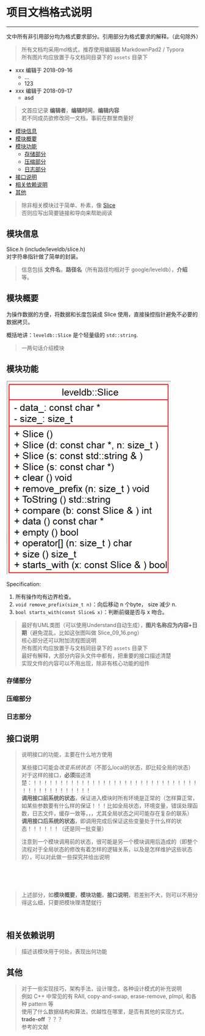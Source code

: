 # 项目文档格式说明
-----

文中所有非引用部分均为格式要求部分。引用部分为格式要求的解释。（此句除外）  

>所有文档均采用md格式，推荐使用编辑器 MarkdownPad2 / Typora  
>所有图片均应放置于与文档同目录下的 `assets` 目录下   


- xxx 编辑于 2018-09-16
  - ...
  - 123
- xxx 编辑于 2018-09-17
  - asd

>文首应记录 **编辑者**，**编辑时间**，**编辑内容**    
>若不同成员欲修改同一文档，事前在群里商量好    


- [模块信息](#module_info)
- [模块概要](#module_in_brief)
- [模块功能](#module_function)
  - [存储部分](#storage)
  - [压缩部分](#compress)
  - [日志部分](#log)
- [接口说明](#interface_specification)
- [相关依赖说明](#dependency_specification)
- [其他](#other)

>除非相关模块过于简单、朴素，像   [Slice](https://github.com/rsy56640/read_and_analyse_levelDB/blob/master/architecture/DB/Slice%20-%20rsy%20-%202018-09-16.md)   
>否则应写出简要链接和导向来帮助阅读


<a id="module_info"></a>
## 模块信息

Slice.h (include/leveldb/slice.h)  
对字符串指针做了简单的封装。  

>信息包括 **文件名**，**路径名**（所有路径均相对于 google/leveldb），**介绍** 等。

<a id="module_in_brief"></a>
## 模块概要

为操作数据的方便，将数据和长度包装成 Slice 使用，直接操控指针避免不必要的数据拷贝。

概括地讲：`leveldb::Slice` 是个轻量级的 `std::string`.

>一两句话介绍模块


<a id="module_function"></a>
## 模块功能

![Slice_09_16](../architecture/DB/assets/Slice_09_16.png)

Specification:

1. 所有操作均有边界检查。
2. `void remove_prefix(size_t n)`：向后移动 n 个byte， size 减少 n.
3. `bool starts_with(const Slice& x)`：判断前缀是否与 x 吻合。


>最好有UML类图（可以使用Understand自动生成），**图片名称应为内容+日期**（避免混乱，比如这张图叫做 Slice_09_16.png）   
>核心部分还可以附加流程图说明   
>所有图片均应放置于与文档同目录下的 `assets` 目录下   
>最好有解释，大部分内容头文件中都有，把重要的接口描述清楚   
>实现文件的内容可以不用出现，除非有核心功能的组件  

<a id="storage"></a>
### 存储部分

<a id="compress"></a>
### 压缩部分

<a id="log"></a>
### 日志部分


<a id="interface_specification"></a>
## 接口说明

>说明接口的功能，主要在什么地方使用     
>
>某些接口可能会*改变系统状态*（不那么local的状态，即比较全局的状态）   
>对于这样的接口，**必须**描述清楚：！！！！！！！！！！！！！！！！！！！！！！！！！！！！！！！！！！！！！！！！！！！！   
>**调用接口前系统的状态**，保证进入模块时所有环境是正常的（怎样算正常，如某些参数要有什么样的保证！！！比如全局状态，环境变量，错误处理函数，日志文件，缓存一致等，，，尤其全局状态之间可能存在复杂的联系）   
>**调用接口后系统的状态**，即调用完成后保证这些变量处于什么样的状态！！！！！！（还是同一批变量）     
>
>注意到一个模块调用前的状态，很可能是另一个模块调用后造成的（即整个流程对于全局状态的修改有着怎样的逻辑关系，以及是怎样维护这些状态的），可以对此做一些探究并给出说明


&nbsp;    
&nbsp;    
&nbsp;    

>上述部分，如**模块概要**，**模块功能**，**接口说明**，若差别不大，则可以不用分得这么细，只要把模块理清楚就行  

&nbsp;    


<a id="dependency_specification"></a>
## 相关依赖说明

>描述该模块用于何处，表现出何功能   


<a id="other"></a>
## 其他

>对于一些实现技巧，架构手法，设计理念，各种设计模式的补充说明   
>例如 C++ 中常见的有 RAII, copy-and-swap, erase-remove, pImpl, 和各种 pattern 等   
>使用了什么数据结构和算法，优越性在哪里，是否有其他的实现方式，**trade-off** ？？？    
>参考的文献

